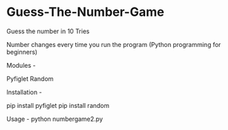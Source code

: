 # Guess-The-Number-Game

Guess the number in 10 Tries

Number changes every time you run the program
(Python programming for beginners)


Modules - 

Pyfiglet
Random

Installation - 

pip install pyfiglet
pip install random

Usage -
python numbergame2.py
